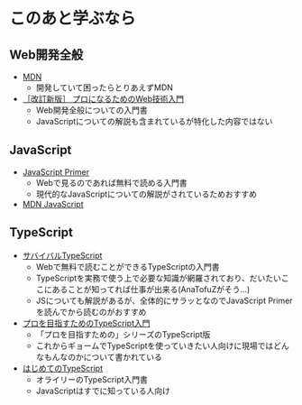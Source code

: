 # このあと学ぶなら

## Web開発全般
- [MDN](https://developer.mozilla.org/ja/docs/Web)
  - 開発していて困ったらとりあえずMDN
- [［改訂新版］ プロになるためのWeb技術入門](https://gihyo.jp/book/2024/978-4-297-14571-2)
  - Web開発全般についての入門書
  - JavaScriptについての解説も含まれているが特化した内容ではない

## JavaScript
- [JavaScript Primer](https://jsprimer.net/)
  - Webで見るのであれば無料で読める入門書
  - 現代的なJavaScriptについての解説がされているためおすすめ
- [MDN JavaScript]()

## TypeScript
- [サバイバルTypeScript](https://typescriptbook.jp/)
  - Webで無料で読むことができるTypeScriptの入門書
  - TypeScriptを実務で使う上で必要な知識が網羅されており、だいたいここにあることが知ってれば仕事が出来る(AnaTofuZがそう...)
  - JSについても解説があるが、全体的にサラッとなのでJavaScript Primerを読んでから読むのがおすすめ
- [プロを目指すためのTypeScript入門](https://gihyo.jp/book/2022/978-4-297-12747-3)
  - 「プロを目指すための」シリーズのTypeScript版
  - これからギョームでTypeScriptを使っていきたい人向けに現場ではどんなもんなのかについて書かれている
- [はじめてのTypeScript](https://www.oreilly.co.jp/books/9784814400362/)
  - オライリーのTypeScript入門書
  - JavaScriptはすでに知っている人向け

